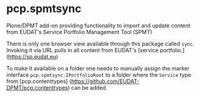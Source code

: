 # pcp.spmtsync
Plone/DPMT add-on providing functionality to import and update content from EUDAT's Service Portfolio Management Tool (SPMT)

There is only one browser view available through this package called `sync`. Invoking it via URL pulls in all content from EUDAT's [service portfolio.] (https://sp.eudat.eu)

To make it available on a folder one needs to manually assign the marker interface `pcp.spmtsync.IPortfolioRoot` to a folder where the `Service` type from [pcp.contenttypes] (https://github.com/EUDAT-DPMT/pcp.contenttypes) can be added.
